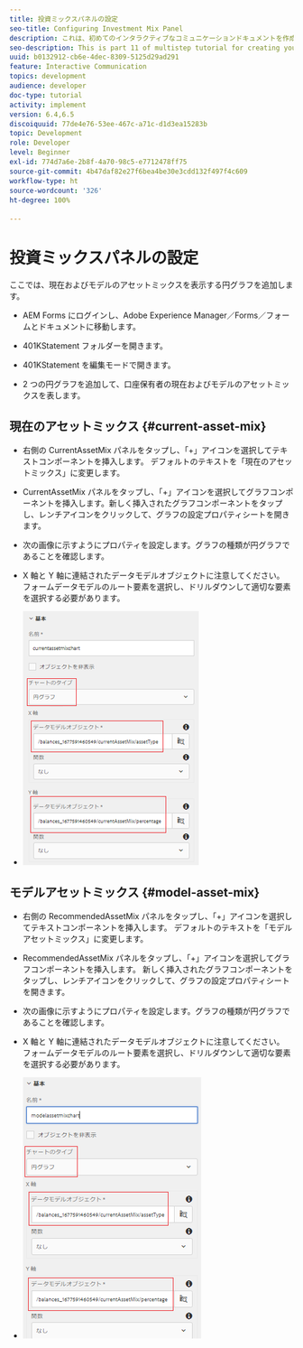 ```yaml
---
title: 投資ミックスパネルの設定
seo-title: Configuring Investment Mix Panel
description: これは、初めてのインタラクティブなコミュニケーションドキュメントを作成するための、複数の手順からなるチュートリアルの第 11 部です。この部分では、現在の投資ミックスとモデルの投資ミックスを表示する円グラフを追加します。
seo-description: This is part 11 of multistep tutorial for creating your first interactive communications document.In this part, we will add pie charts to display the current and model investment mix.
uuid: b0132912-cb6e-4dec-8309-5125d29ad291
feature: Interactive Communication
topics: development
audience: developer
doc-type: tutorial
activity: implement
version: 6.4,6.5
discoiquuid: 77de4e76-53ee-467c-a71c-d1d3ea15283b
topic: Development
role: Developer
level: Beginner
exl-id: 774d7a6e-2b8f-4a70-98c5-e7712478ff75
source-git-commit: 4b47daf82e27f6bea4be30e3cdd132f497f4c609
workflow-type: ht
source-wordcount: '326'
ht-degree: 100%

---
```


# 投資ミックスパネルの設定

ここでは、現在およびモデルのアセットミックスを表示する円グラフを追加します。

* AEM Forms にログインし、Adobe Experience Manager／Forms／フォームとドキュメントに移動します。

* 401KStatement フォルダーを開きます。

* 401KStatement を編集モードで開きます。

* 2 つの円グラフを追加して、口座保有者の現在およびモデルのアセットミックスを表します。

## 現在のアセットミックス {#current-asset-mix}

* 右側の CurrentAssetMix パネルをタップし、「+」アイコンを選択してテキストコンポーネントを挿入します。 デフォルトのテキストを「現在のアセットミックス」に変更します。

* CurrentAssetMix パネルをタップし、「+」アイコンを選択してグラフコンポーネントを挿入します。新しく挿入されたグラフコンポーネントをタップし、レンチアイコンをクリックして、グラフの設定プロパティシートを開きます。

* 次の画像に示すようにプロパティを設定します。グラフの種類が円グラフであることを確認します。

* X 軸と Y 軸に連結されたデータモデルオブジェクトに注意してください。 フォームデータモデルのルート要素を選択し、ドリルダウンして適切な要素を選択する必要があります。

* ![currentassetmix](assets/currentassetmixchart.png)

## モデルアセットミックス {#model-asset-mix}

* 右側の RecommendedAssetMix パネルをタップし、「+」アイコンを選択してテキストコンポーネントを挿入します。 デフォルトのテキストを「モデルアセットミックス」に変更します。

* RecommendedAssetMix パネルをタップし、「+」アイコンを選択してグラフコンポーネントを挿入します。 新しく挿入されたグラフコンポーネントをタップし、レンチアイコンをクリックして、グラフの設定プロパティシートを開きます。

* 次の画像に示すようにプロパティを設定します。グラフの種類が円グラフであることを確認します。

* X 軸と Y 軸に連結されたデータモデルオブジェクトに注意してください。 フォームデータモデルのルート要素を選択し、ドリルダウンして適切な要素を選択する必要があります。

* ![assettype](assets/modelassettypechart.png)
